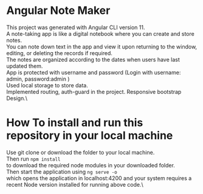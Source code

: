 # Angular Note Maker
 
This project was generated with Angular CLI version 11.\
A note-taking app is like a digital notebook where you can create and store notes. \
You can note down text in the app and view it upon returning to the window, editing, or deleting the records if required. \
The notes are organized according to the dates when users have last updated them. \
App is protected with username and password (Login with username: admin, password:admin )\
Used local storage to store data.\
Implemented routing, auth-guard in the project. Responsive bootstrap Design.\



# How To install and run this repository in your local machine
Use git clone or download the folder to your local machine. \
Then run ```npm install ```\
to download the required node modules in your downloaded folder. \
Then start the application using ```ng serve -o ``` \
which opens the application in localhost:4200 and your system requires a recent Node version installed for running above code.\



